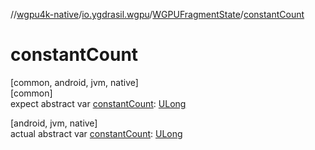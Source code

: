 //[wgpu4k-native](../../../index.md)/[io.ygdrasil.wgpu](../index.md)/[WGPUFragmentState](index.md)/[constantCount](constant-count.md)

# constantCount

[common, android, jvm, native]\
[common]\
expect abstract var [constantCount](constant-count.md): [ULong](https://kotlinlang.org/api/core/kotlin-stdlib/kotlin/-u-long/index.html)

[android, jvm, native]\
actual abstract var [constantCount](constant-count.md): [ULong](https://kotlinlang.org/api/core/kotlin-stdlib/kotlin/-u-long/index.html)